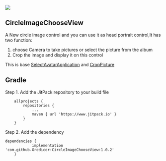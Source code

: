[![](https://www.jitpack.io/v/Gredicer/CircleImageChooseView.svg)](https://www.jitpack.io/#Gredicer/CircleImageChooseView)
## CircleImageChooseView
A New circle image control and you can use it as head portrait control,It has two function:  
1. choose Camera to take pictures or select the picture from the album
2. Crop the image and display it on this control

This is base [SelectAvatarApplication](https://github.com/zhudfly/SelectAvatarApplication) and [CropPicture](https://github.com/Goodbao/CropPicture)

## Gradle 
Step 1. Add the JitPack repository to your build file 
```
	allprojects {
		repositories {
			...
			maven { url 'https://www.jitpack.io' }
		}
	}
```
Step 2. Add the dependency
```
dependencies {
	        implementation 'com.github.Gredicer:CircleImageChooseView:1.0.2'
	}
```

